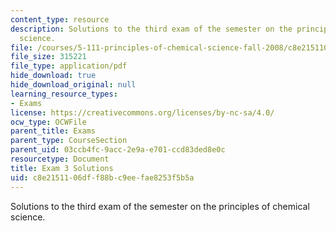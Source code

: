 ```yaml
---
content_type: resource
description: Solutions to the third exam of the semester on the principles of chemical
  science.
file: /courses/5-111-principles-of-chemical-science-fall-2008/c8e2151106dff88bc9eefae8253f5b5a_E3_FA08_key.pdf
file_size: 315221
file_type: application/pdf
hide_download: true
hide_download_original: null
learning_resource_types:
- Exams
license: https://creativecommons.org/licenses/by-nc-sa/4.0/
ocw_type: OCWFile
parent_title: Exams
parent_type: CourseSection
parent_uid: 03ccb4fc-9acc-2e9a-e701-ccd83ded8e0c
resourcetype: Document
title: Exam 3 Solutions
uid: c8e21511-06df-f88b-c9ee-fae8253f5b5a
---
```

Solutions to the third exam of the semester on the principles of chemical science.